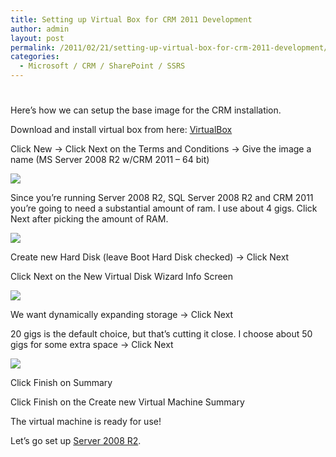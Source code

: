 ```yaml
---
title: Setting up Virtual Box for CRM 2011 Development
author: admin
layout: post
permalink: /2011/02/21/setting-up-virtual-box-for-crm-2011-development/
categories:
  - Microsoft / CRM / SharePoint / SSRS
---
```

# 

Here’s how we can setup the base image for the CRM installation.

Download and install virtual box from here: [VirtualBox][1]

 [1]: http://www.virtualbox.org/wiki/Downloads

Click New -> Click Next on the Terms and Conditions -> Give the image a name (MS Server 2008 R2 w/CRM 2011 – 64 bit)

![][3]

 [3]: http://www.ryanonrails.com/wp-content/uploads/2011/02/VB_Setup_New2.png

Since you’re running Server 2008 R2, SQL Server 2008 R2 and CRM 2011 you’re going to need a substantial amount of ram. I use about 4 gigs. Click Next after picking the amount of RAM.

![][4]

 [4]: http://www.ryanonrails.com/wp-content/uploads/2011/02/VM_Setup_RAM.png

Create new Hard Disk (leave Boot Hard Disk checked) -> Click Next

Click Next on the New Virtual Disk Wizard Info Screen

![][5]

 [5]: http://www.ryanonrails.com/wp-content/uploads/2011/02/VM_Setup_HD_Storage.png

We want dynamically expanding storage -> Click Next

20 gigs is the default choice, but that’s cutting it close. I choose about 50 gigs for some extra space -> Click Next

![][6]

 [6]: http://www.ryanonrails.com/wp-content/uploads/2011/02/VM_Setup_Location_Size.png

Click Finish on Summary

Click Finish on the Create new Virtual Machine Summary

The virtual machine is ready for use!

Let’s go set up [Server 2008 R2][7].

 [7]: http://www.ryanonrails.com/2011/02/21/server-2008-r2-setup-installation-for-crm-2011-development/